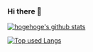 ### Hi there 👋

<!-- リポジトリステータス -->
[![hogehoge's github stats](https://github-readme-stats.vercel.app/api?username=marika441&hide=contribs&count_private=true&show_icons=true&theme=tokyonight)](https://github.com/marika441/)

<!-- ソースコード統計 -->
[![Top used Langs](https://github-readme-stats.vercel.app/api/top-langs/?username=marika441&layout=compact&theme=tokyonight)](https://github.com/marika441/)
